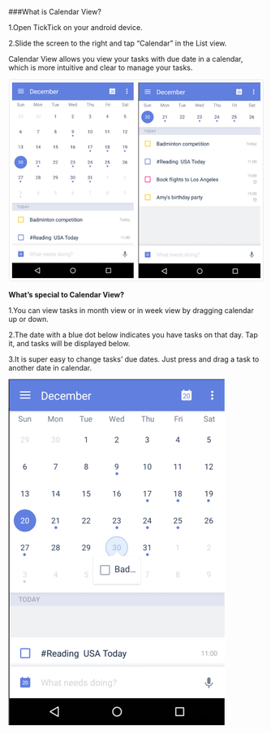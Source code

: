 ###What is Calendar View?

1.Open TickTick on your android device. 

2.Slide the screen to the right and tap “Calendar” in the List view. 

Calendar View allows you view your tasks with due date in a calendar, which is more intuitive and clear to manage your tasks. 

![](calendarview12.jpg)


**What’s special to Calendar View?**

1.You can view tasks in month view or in week view by dragging calendar up or down. 

2.The date with a blue dot below indicates you have tasks on that day. Tap it, and tasks will be displayed below.

3.It is super easy to change tasks’ due dates. Just press and drag a task to another date in calendar. 

![](calendar3drag.png)